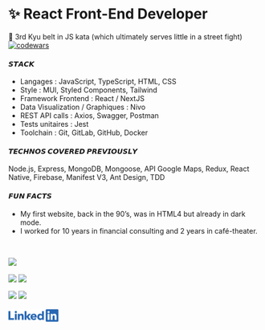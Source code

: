  # ✨ React Front-End Developer

🥋 3rd Kyu belt in JS kata (which ultimately serves little in a street fight) [![codewars](https://www.codewars.com/users/Maxime%20Verdy/badges/micro)](https://www.codewars.com/users/Maxime%20Verdy)  

#### 𝙎𝙏𝘼𝘾𝙆
- Langages : JavaScript, TypeScript, HTML, CSS
- Style : MUI, Styled Components, Tailwind
- Framework Frontend : React / NextJS
- Data Visualization / Graphiques : Nivo
- REST API calls : Axios, Swagger, Postman
- Tests unitaires : Jest
- Toolchain : Git, GitLab, GitHub, Docker  

#### 𝙏𝙀𝘾𝙃𝙉𝙊𝙎 𝘾𝙊𝙑𝙀𝙍𝙀𝘿 𝙋𝙍𝙀𝙑𝙄𝙊𝙐𝙎𝙇𝙔 
Node.js, Express, MongoDB, Mongoose, API Google Maps, Redux, React Native, Firebase, Manifest V3, Ant Design, TDD

#### 𝙁𝙐𝙉 𝙁𝘼𝘾𝙏𝙎  
- My first website, back in the 90’s, was in HTML4 but already in dark mode.
- I worked for 10 years in financial consulting and 2 years in café-theater.
<br/>


![](https://github-profile-summary-cards.vercel.app/api/cards/profile-details?username=MaximeVerdy&theme=nord_bright)

![](https://github-profile-summary-cards.vercel.app/api/cards/repos-per-language?username=MaximeVerdy&theme=nord_bright)    ![](https://github-profile-summary-cards.vercel.app/api/cards/most-commit-language?username=MaximeVerdy&theme=nord_bright)

![](https://github-profile-summary-cards.vercel.app/api/cards/stats?username=MaximeVerdy&theme=nord_bright) ![](https://github-profile-summary-cards.vercel.app/api/cards/productive-time?username=MaximeVerdy&theme=nord_bright)
<br/>
<br/>
<a href="https://www.linkedin.com/in/maximeverdy/">
<img src="Linkedin-logo.png" width="100" alt="badge LinkedIn">
</a>
